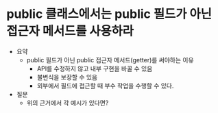 # public 클래스에서는 public 필드가 아닌 접근자 메서드를 사용하라

- 요약
    - public 필드가 아닌 public 접근자 메서드(getter)를 써야하는 이유
      - API를 수정하지 않고 내부 구현을 바꿀 수 있음
      - 불변식을 보장할 수 있음
      - 외부에서 필드에 접근할 때 부수 작업을 수행할 수 있다.
- 질문
    - 위의 근거에서 각 예시가 있다면?